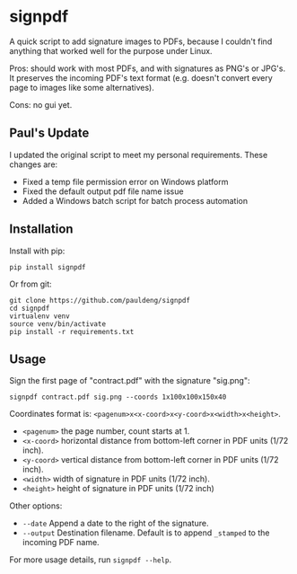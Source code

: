 signpdf
=======

A quick script to add signature images to PDFs, because I couldn't find
anything that worked well for the purpose under Linux.

Pros: should work with most PDFs, and with signatures as PNG's or JPG's.  It
preserves the incoming PDF's text format (e.g. doesn't convert every page to
images like some alternatives).

Cons: no gui yet.

Paul's Update
-

I updated the original script to meet my personal requirements. These changes are:
* Fixed a temp file permission error on Windows platform
* Fixed the default output pdf file name issue
* Added a Windows batch script for batch process automation

Installation
------------

Install with pip:

    pip install signpdf

Or from git:

    git clone https://github.com/pauldeng/signpdf
    cd signpdf
    virtualenv venv
    source venv/bin/activate
    pip install -r requirements.txt

Usage
-----

Sign the first page of "contract.pdf" with the signature "sig.png":

    signpdf contract.pdf sig.png --coords 1x100x100x150x40

Coordinates format is:  ``<pagenum>x<x-coord>x<y-coord>x<width>x<height>``.
 - ``<pagenum>`` the page number, count starts at 1.
 - ``<x-coord>`` horizontal distance from bottom-left corner in PDF units (1/72 inch).
 - ``<y-coord>`` vertical distance from bottom-left corner in PDF units (1/72 inch).
 - ``<width>`` width of signature in PDF units (1/72 inch).
 - ``<height>`` height of signature in PDF units (1/72 inch)

Other options:

 - ``--date`` Append a date to the right of the signature.
 - ``--output`` Destination filename.  Default is to append ``_stamped`` to the incoming PDF name.

For more usage details, run ``signpdf --help``.
